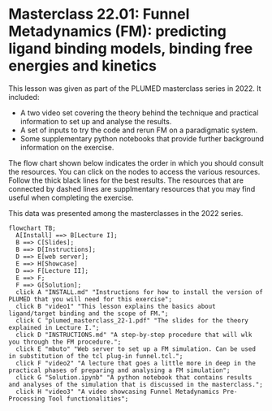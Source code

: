 # Masterclass 22.01: Funnel Metadynamics (FM): predicting ligand binding models, binding free energies and kinetics

This lesson was given as part of the PLUMED masterclass series in 2022.  It included:

* A two video set covering the theory behind the technique and practical information to set up and analyse the results.
* A set of inputs to try the code and rerun FM on a paradigmatic system.
* Some supplementary python notebooks that provide further background information on the exercise.

The flow chart shown below indicates the order in which you should consult the resources.  You can click on the nodes to access the various resources.  Follow the thick black lines for the best results.  The resources that are connected by dashed lines are supplmentary resources that you may find useful when completing the exercise.

This data was presented among the masterclasses in the 2022 series.

```mermaid
flowchart TB;
  A[Install] ==> B[Lecture I];
  B ==> C[Slides];
  B ==> D[Instructions];
  D ==> E[web server];
  E ==> H[Showcase]
  D ==> F[Lecture II];
  E ==> F;
  F ==> G[Solution];
  click A "INSTALL.md" "Instructions for how to install the version of PLUMED that you will need for this exercise";
  click B "video1" "This lesson explains the basics about ligand/target binding and the scope of FM.";
  click C "plumed_masterclass_22-1.pdf" "The slides for the theory explained in Lecture I.";
  click D "INSTRUCTIONS.md" "A step-by-step procedure that will wlk you through the FM procedure.";
  click E "mbuto" "Web server to set up a FM simulation. Can be used in substitution of the tcl plug-in funnel.tcl.";
  click F "video2" "A lecture that goes a little more in deep in the practical phases of preparing and analysing a FM simulation";
  click G "Solution.ipynb" "A python notebook that contains results and analyses of the simulation that is discussed in the masterclass.";
  click H "video3" "A video showcasing Funnel Metadynamics Pre-Processing Tool functionalities";
```